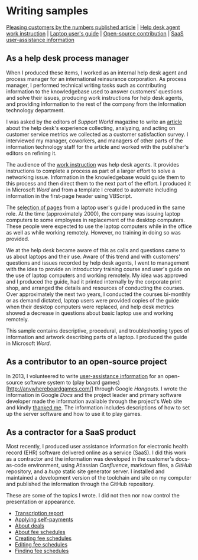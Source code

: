 
# Writing samples

[Pleasing customers by the numbers published article](/assets/other/article.pdf) | [Help desk agent work instruction](/assets/other/hd_wi.pdf)  |  [Laptop user's guide](/assets/other/lptp_trn.pdf) | [Open-source contribution](http://anywhereboardgames.com/?Using_Anywhere_Board_Games) | [SaaS user-assistance information](#saas)

## As a help desk process manager
When I produced these items, I worked as an internal help desk agent and process manager for an international reinsurance corporation. As process manager, I performed technical writing tasks such as contributing information to the knowledgebase used to answer customers' questions and solve their issues, producing work instructions for help desk agents, and providing information to the rest of the company from the information technology department. 

I was asked by the editors of *Support World* magazine to write an [article](/assets/other/article.pdf) about the help desk's experience collecting, analyzing, and acting on customer service metrics we collected as a customer satisfaction survey. I interviewed my manager, coworkers, and managers of other parts of the information technology staff for the article and worked with the publisher's editors on refining it.

The audience of the [work instruction](/assets/other/hd_wi.pdf) was help desk agents. It provides instructions to complete a process as part of a larger effort to solve a networking issue. Information in the knowledgebase would guide them to this process and then direct them to the next part of the effort. I produced it in Microsoft *Word* and from a template I created to automate including information in the first-page header using VBScript. 

The [selection of pages](/assets/other/lptp_trn.pdf) from a laptop user's guide I produced in the same role. At the time (approximately 2000), the company was issuing laptop computers to some employees in replacement of the desktop computers. These people were expected to use the laptop computers while in the office as well as while working remotely. However, no training in doing so was provided. 

We at the help desk became aware of this as calls and questions came to us about laptops and their use. Aware of this trend and with customers' questions and issues recorded by help desk agents, I went to management with the idea to provide an introductory training course and user's guide on the use of laptop computers and working remotely. My idea was approved and I produced the guide, had it printed internally by the corporate print shop, and arranged the details and resources of conducting the courses. Over approximately the next two years, I conducted the courses bi-monthly or as demand dictated, laptop users were provided copies of the guide when their desktop computers were replaced, and help desk metrics showed a decrease in questions about basic laptop use and working remotely.

This sample contains descriptive, procedural, and troubleshooting types of information and artwork describing parts of a laptop. I produced the guide in Microsoft *Word*.

## As a contributor to an open-source project
In 2013, I volunteered to write [user-assistance information](http://anywhereboardgames.com/?Using_Anywhere_Board_Games) for an open-source software system to (play board games)[http://anywhereboardgames.com/] through Google *Hangouts*. I wrote the information in Google *Docs* and the project leader and primary software developer made the information available through the project's Web site and kindly [thanked me](http://anywhereboardgames.com/?Thank_You). The information includes descriptions of how to set up the server software and how to use it to play games.

## As a contractor for a SaaS product<a name="saas"/>
Most recently, I produced user assistance information for electronic health record (EHR) software delivered online as a service (SaaS). I did this work as a contractor and the information was developed in the customer's docs-as-code environment, using Atlassian *Confluence*, markdown files, a *GitHub* repository, and a *hugo* static site generator server. I installed and maintained a development version of the toolchain and site on my computer and published the information through the GitHub repository.

These are some of the topics I wrote. I did not then nor now control the presentation or appearance.

* [Transcription report](https://docs.webchartnow.com/functions/reports/transcription-report.html)
* [Applying self-payments](https://docs.webchartnow.com/functions/financial-functionality/applying-self-payments.html)
* [About deals](https://docs.webchartnow.com/functions/financial-functionality/deals.html)
* [About fee schedules](https://docs.webchartnow.com/functions/financial-functionality/fee-schedules.html)
* [Creating fee schedules](https://docs.webchartnow.com/functions/financial-functionality/creating-fee-schedules.html)
* [Editing fee schedules](https://docs.webchartnow.com/functions/financial-functionality/editing-fee-schedules.html)
* [Finding fee schedules](https://docs.webchartnow.com/functions/financial-functionality/finding-fee-schedules.html)
